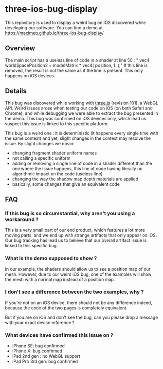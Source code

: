 # three-ios-bug-display

This repository is used to display a weird bug on iOS discovered while developing our software.
You can find a demo at https://maximeq.github.io/three-ios-bug-display/

## Overview
The main script has a useless line of code in a shader at line 50 :
    "   vec4 worldSpacePosition2 = modelMatrix * vec4( position, 1. );"
If this line is removed, the result is not the same as if the line is present. 
This only happens on iOS devices. 

## Details

This bug was discovered while working with [three.js](https://threejs.org/) (revision 101), a WebGL API. 
Weird issues arose when testing our code on iOS (on both Safari and Chrome), and while debugging we were 
able to extract the bug presented in the demo. This bug was confirmed on iOS devices only, which lead us
suspect this issue is linked to this specific platform.

This bug is a weird one : it is deterministic (it happens every single time with the same context) and yet, 
slight changes in the context may resolve the issue. By slight changes we mean:
- changing fragment shader uniform names
- not calling a specific uniform
- adding or removing a single line of code in a shader different than the one where the issue happens, 
  this line of code having literally no algorithmic impact on the code (useless line)
- changing the way the shadow map depth materials are applied
- basically, some changes that give an equivalent code


## FAQ


### If this bug is so circumstantial, why aren't you using a workaround ?

This is a very small part of our end product, which features a lot more moving parts, and we end up with strange 
artifacts that only appear on iOS. 
Our bug tracking has lead us to believe that our overall artifact issue is linked to this specific bug.


### What is the demo supposed to show ?

In our example, the shaders should allow us to see a position map of our mesh. However, due to our weird iOS bug, 
one of the examples will show the mesh with a normal map instead of a position map. 


### I don't see a difference between the two examples, why ?

If you're not on an iOS device, there should not be any difference indeed, because the code of the two pages is 
completely equivalent.

But if you are on iOS and don't see the bug, can you please drop a message with your exact device reference ?


### What devices have confirmed this issue on ?

- iPhone SE: bug confirmed
- iPhone X: bug confirmed
- iPad 2nd gen : no WebGL support
- iPad Pro 3rd gen: bug confirmed
